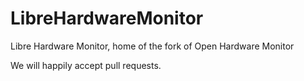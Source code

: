 # LibreHardwareMonitor

Libre Hardware Monitor, home of the fork of Open Hardware Monitor

We will happily accept pull requests.
